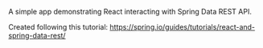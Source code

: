 A simple app demonstrating React interacting with Spring Data REST API.

Created following this tutorial: https://spring.io/guides/tutorials/react-and-spring-data-rest/